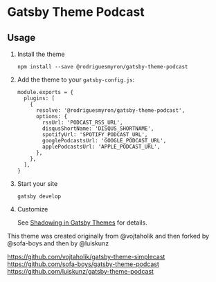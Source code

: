 # Gatsby Theme Podcast

## Usage

1. Install the theme

   ```
   npm install --save @rodriguesmyron/gatsby-theme-podcast
   ```

1. Add the theme to your `gatsby-config.js`:

   ```
   module.exports = {
     plugins: [
       {
         resolve: '@rodriguesmyron/gatsby-theme-podcast',
         options: {
           rssUrl: 'PODCAST_RSS_URL',
           disqusShortName: 'DISQUS_SHORTNAME',
           spotifyUrl: 'SPOTIFY_PODCAST_URL',
           googlePodcastsUrl: 'GOOGLE_PODCAST_URL',
           applePodcastsUrl: 'APPLE_PODCAST_URL',
         },
       },
     ],
   }
   ```

1. Start your site

   ```
   gatsby develop
   ```

1. Customize

   See [Shadowing in Gatsby Themes](https://www.gatsbyjs.org/docs/themes/shadowing/) for details.

This theme was created originally from @vojtaholik and then forked by @sofa-boys and then by @luiskunz

https://github.com/vojtaholik/gatsby-theme-simplecast
https://github.com/sofa-boys/gatsby-theme-podcast
https://github.com/luiskunz/gatsby-theme-podcast